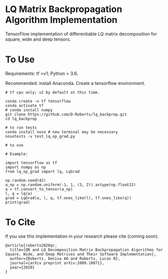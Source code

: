 # LQ Matrix Backpropagation Algorithm Implementation

TensorFlow implementation of differentiable LQ matrix decomposition for square, wide and deep tensors.

# To Use
Requirements: tf >v1; Python > 3.6.

Recommended: install Anaconda. 
Create a tensorflow environment.

```
# tf cpu only; v2 by default at this time.

conda create -n tf tensorflow
conda activate tf
# conda install numpy
git clone https://github.com/D-Roberts/lq_backprop.git
cd lq_backprop

# to run tests
conda install nose # new terminal may be necessary
nosetests -v test_lq_op_grad.py 

# to use

# Example:

import tensorflow as tf 
import numpy as np 
from lq_op_grad import lq, LqGrad

np.random.seed(42)
a_np = np.random.uniform(-1, 1, (3, 2)).astype(np.float32)
a = tf.convert_to_tensor(a_np)
l, q = lq(a)
grad = LqGrad(a, l, q, tf.ones_like(l), tf.ones_like(q))
print(grad)
```

# To Cite

If you use this implementation in your research please cite (coming soon).

```
@article{roberts2020qr,
  title={QR and LQ Decomposition Matrix Backpropagation Algorithms for Square, Wide, and Deep Matrices and Their Software Implementation},
  author={Roberts, Denisa AO and Roberts, Lucas R},
  journal={arXiv preprint arXiv:2009.10071},
  year={2020}
}
```
